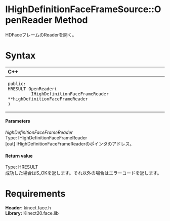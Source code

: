 IHighDefinitionFaceFrameSource::OpenReader Method  
=================================================  

HDFaceフレームのReaderを開く。 <span id="syntaxSection"></span>

Syntax  
======  

<table>
<colgroup>
<col width="100%" />
</colgroup>
<thead>
<tr class="header">
<th align="left">C++</th>
</tr>
</thead>
<tbody>
<tr class="odd">
<td align="left"><pre><code>public:  
HRESULT OpenReader(  
         IHighDefinitionFaceFrameReader **highDefinitionFaceFrameReader  
)</code></pre></td>
</tr>
</tbody>
</table>

<span id="ID4EG"></span>
#### Parameters  

*highDefinitionFaceFrameReader*    
Type: IHighDefinitionFaceFrameReader  
[out] IHighDefinitionFaceFrameReaderのポインタのアドレス。  

<span id="ID4EP"></span>
#### Return value  

Type: HRESULT  
成功した場合はS_OKを返します。それ以外の場合はエラーコードを返します。  

<span id="requirements"></span>

Requirements  
============  

**Header:** kinect.face.h  
**Library:** Kinect20.face.lib  



<!--Please do not edit the data in the comment block below.-->
<!--
TOCTitle : OpenReader Method
RLTitle : IHighDefinitionFaceFrameSource::OpenReader Method
KeywordK : OpenReader method
KeywordK : IHighDefinitionFaceFrameSource::OpenReader method
KeywordF : IHighDefinitionFaceFrameSource::OpenReader
KeywordF : OpenReader
KeywordF : Microsoft.Kinect.face.IHighDefinitionFaceFrameSource.OpenReader(IHighDefinitionFaceFrameReader@)
KeywordA : M:Microsoft.Kinect.face.IHighDefinitionFaceFrameSource.OpenReader(IHighDefinitionFaceFrameReader@)
AssetID : M:Microsoft.Kinect.face.IHighDefinitionFaceFrameSource.OpenReader(IHighDefinitionFaceFrameReader@)
Locale : en-us
CommunityContent : 1
APIType : Managed
APILocation : 
APIName : Microsoft.Kinect.face.IHighDefinitionFaceFrameSource::OpenReader
TargetOS : Windows
TopicType : kbSyntax
DevLang : C++
DocSet : K4Wv2
ProjType : K4Wv2Proj
Technology : Kinect for Windows
Product : Kinect for Windows SDK v2
productversion : 20
-->

